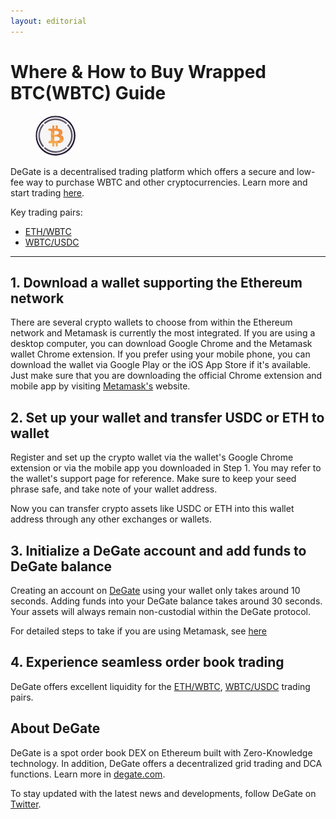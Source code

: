 ```yaml
---
layout: editorial
---
```


# Where & How to Buy Wrapped BTC(WBTC) Guide

<figure><img src="../.gitbook/assets/wbtc_0x2260fac5e5542a773aa44fbcfedf7c193bc2c5991714705318687.jpg" alt="WBTC" width="64" style="border-radius: 50%;"><figcaption></figcaption></figure>

DeGate is a decentralised trading platform which offers a secure and low-fee way to purchase WBTC and other cryptocurrencies. Learn more and start trading [here](https://app.degate.com/trade/USDC/0x2260fac5e5542a773aa44fbcfedf7c193bc2c599?utm_source=howtobuy).&#x20;

Key trading pairs:

* [ETH/WBTC](https://app.degate.com/trade/0x2260fac5e5542a773aa44fbcfedf7c193bc2c599/ETH?utm_source=howtobuy)
* [WBTC/USDC](https://app.degate.com/trade/USDC/0x2260fac5e5542a773aa44fbcfedf7c193bc2c599?utm_source=howtobuy)

***

## 1. Download a wallet supporting the Ethereum network

There are several crypto wallets to choose from within the Ethereum network and Metamask is currently the most integrated. If you are using a desktop computer, you can download Google Chrome and the Metamask wallet Chrome extension. If you prefer using your mobile phone, you can download the wallet via Google Play or the iOS App Store if it's available. Just make sure that you are downloading the official Chrome extension and mobile app by visiting [Metamask's](https://metamask.io/) website.

## 2. Set up your wallet and transfer USDC or ETH to wallet

Register and set up the crypto wallet via the wallet's Google Chrome extension or via the mobile app you downloaded in Step 1. You may refer to the wallet's support page for reference. Make sure to keep your seed phrase safe, and take note of your wallet address.&#x20;

Now you can transfer crypto assets like USDC or ETH into this wallet address through any other exchanges or wallets.

## 3. Initialize a DeGate account and add funds to DeGate balance

Creating an account on [DeGate](https://app.degate.com/?utm_source=WBTC_howtobuy) using your wallet only takes around 10 seconds. Adding funds into your DeGate balance takes around 30 seconds. Your assets will always remain non-custodial within the DeGate protocol.

For detailed steps to take if you are using Metamask, see [here](https://docs.degate.com/v/product_en/main-features/wallet-connectivity/metamask)

## 4. Experience seamless order book trading

DeGate offers excellent liquidity for the [ETH/WBTC](https://app.degate.com/trade/0x2260fac5e5542a773aa44fbcfedf7c193bc2c599/ETH?utm_source=howtobuy), [WBTC/USDC](https://app.degate.com/trade/USDC/0x2260fac5e5542a773aa44fbcfedf7c193bc2c599?utm_source=howtobuy) trading pairs.&#x20;

## About DeGate

DeGate is a spot order book DEX on Ethereum built with Zero-Knowledge technology. In addition, DeGate offers a decentralized grid trading and DCA functions. Learn more in [degate.com](https://degate.com/?utm_source=WBTC_howtobuy).

To stay updated with the latest news and developments, follow DeGate on [Twitter](https://twitter.com/degatedex).
